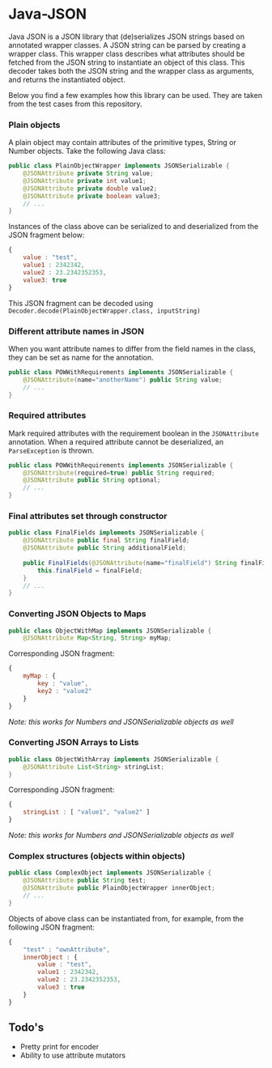 Java-JSON
=========
Java JSON is a JSON library that (de)serializes JSON strings based on annotated wrapper classes.
A JSON string can be parsed by creating a wrapper class. This wrapper class describes what attributes should
be fetched from the JSON string to instantiate an object of this class. This decoder takes both the JSON string
and the wrapper class as arguments, and returns the instantiated object.

Below you find a few examples how this library can be used. They are taken from the test cases from this repository.

### Plain objects
A plain object may contain attributes of the primitive types, String or Number objects. Take the following Java class:
```java
public class PlainObjectWrapper implements JSONSerializable {
	@JSONAttribute private String value;
	@JSONAttribute private int value1;
	@JSONAttribute private double value2;
	@JSONAttribute private boolean value3;
	// ...
}
```
Instances of the class above can be serialized to and deserialized from the JSON fragment below:
```js
{
	value : "test",
	value1 : 2342342,
	value2 : 23.2342352353,
	value3: true
}
```
This JSON fragment can be decoded using `Decoder.decode(PlainObjectWrapper.class, inputString)`

### Different attribute names in JSON
When you want attribute names to differ from the field names in the class, they can be set as name for the annotation.
```java
public class POWWithRequirements implements JSONSerializable {
	@JSONAttribute(name="anotherName") public String value;
	// ...
}
```

### Required attributes
Mark required attributes with the requirement boolean in the `JSONAttribute` annotation. When a required attribute cannot be
deserialized, an `ParseException` is thrown.
```java
public class POWWithRequirements implements JSONSerializable {
	@JSONAttribute(required=true) public String required;
	@JSONAttribute public String optional;
	// ...
}
```

### Final attributes set through constructor
```java
public class FinalFields implements JSONSerializable {
	@JSONAttribute public final String finalField;
	@JSONAttribute public String additionalField;
		
	public FinalFields(@JSONAttribute(name="finalField") String finalField) {
		this.finalField = finalField;
	}
	// ...
}
```
### Converting JSON Objects to Maps
```java
public class ObjectWithMap implements JSONSerializable {
	@JSONAttribute Map<String, String> myMap;
```
Corresponding JSON fragment:
```js
{
	myMap : {
		key : "value",
		key2 : "value2"
	}
}
```
*Note: this works for Numbers and JSONSerializable objects as well*
### Converting JSON Arrays to Lists
```java
public class ObjectWithArray implements JSONSerializable {
	@JSONAttribute List<String> stringList;
}
```
Corresponding JSON fragment:
```js
{
	stringList : [ "value1", "value2" ]
}
```
*Note: this works for Numbers and JSONSerializable objects as well*
### Complex structures (objects within objects)
```java
public class ComplexObject implements JSONSerializable {
	@JSONAttribute public String test;
	@JSONAttribute public PlainObjectWrapper innerObject;
	// ...
}
```
Objects of above class can be instantiated from, for example, from the following JSON fragment:
```js
{
	"test" : "ownAttribute",
	innerObject : {
		value : "test",
		value1 : 2342342,
		value2 : 23.2342352353,
		value3 : true
	}
}
```

## Todo's
* Pretty print for encoder
* Ability to use attribute mutators
